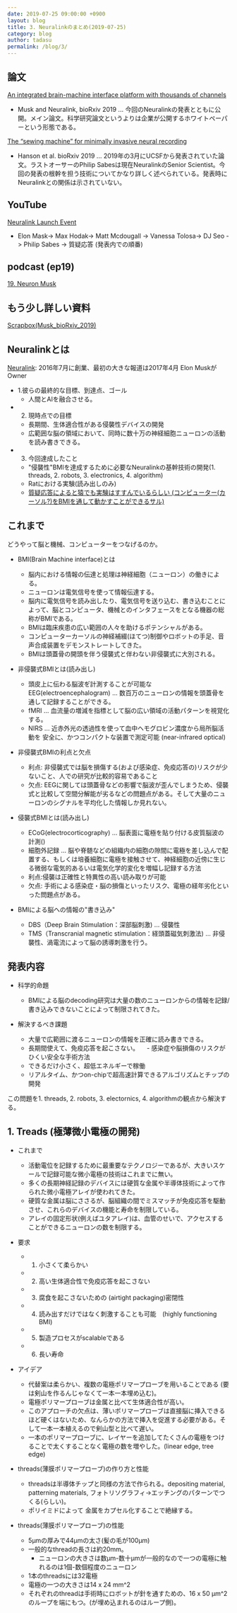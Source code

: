 ```yaml
---
date: 2019-07-25 09:00:00 +0900
layout: blog
title: 3. Neuralinkのまとめ(2019-07-25)
category: blog
author: tadasu
permalink: /blog/3/
---
```



## 論文
[An integrated brain-machine interface platform with thousands of channels](https://www.biorxiv.org/content/10.1101/703801v1)
- Musk and Neuralink, bioRxiv 2019 ... 今回のNeuralinkの発表とともに公開。メイン論文。科学研究論文というよりは企業が公開するホワイトペーパーという形態である。

[The “sewing machine” for minimally invasive neural recording](https://www.biorxiv.org/content/10.1101/578542v1)
- Hanson et al. bioRxiv 2019 ... 2019年の3月にUCSFから発表されていた論文。ラストオーサーのPhilip Sabesは現在NeuralinkのSenior Scientist。今回の発表の根幹を担う技術についてかなり詳しく述べられている。発表時にNeuralinkとの関係は示されていない。

## YouTube
[Neuralink Launch Event](https://www.youtube.com/watch?v=r-vbh3t7WVI)
- Elon Mask-> Max Hodak-> Matt Mcdougall -> Vanessa Tolosa-> DJ Seo -> Philip Sabes -> 質疑応答 (発表内での順番)

## podcast (ep19)
[19. Neuron Musk](https://researchat.fm/episode/19)

## もう少し詳しい資料
[Scrapbox(Musk_bioRxiv_2019)](https://scrapbox.io/researchatfm/Musk_bioRxiv_2019)

## Neuralinkとは
 [Neuralink](https://www.neuralink.com/): 2016年7月に創業、最初の大きな報道は2017年4月
 Elon MuskがOwner
- 1.彼らの最終的な目標、到達点、ゴール
  - 人間とAIを融合させる。
- 2. 現時点での目標
  - 長期間、生体適合性がある侵襲性デバイスの開発
  - 広範囲な脳の領域において、同時に数十万の神経細胞ニューロンの活動を読み書きできる。
- 3. 今回達成したこと
  - "侵襲性"BMIを達成するために必要なNeuralinkの基幹技術の開発(1. threads, 2. robots, 3. electronics, 4. algorithm)
  - Ratにおける実験(読み出しのみ)
  - [質疑応答によると猿でも実験はすすんでいるらしい (コンピューター(カーソル?)をBMIを通して動かすことができるサル)](https://www.msn.com/en-us/video/l/elon-musks-neuralink-reveals-monkey-was-able-to-control-computer-with-its-brain/vp-AAEsApu)
 
## これまで
どうやって脳と機械、コンピューターをつなげるのか。
- BMI(Brain Machine interface)とは
  - 脳内における情報の伝達と処理は神経細胞（ニューロン）の働きによる。
  - ニューロンは電気信号を使って情報伝達する。
  - 脳内に電気信号を読み出したり、電気信号を送り込む、書き込むことによって、脳とコンピュータ、機械とのインタフェースをとなる機器の総称がBMIである。
  - BMIは臨床疾患の広い範囲の人々を助けるポテンシャルがある。
  - コンピューターカーソルの神経補綴(ほてつ)制御やロボットの手足、音声合成装置をデモンストレートしてきた。  
  - BMIは頭蓋骨の開頭を伴う侵襲式と伴わない非侵襲式に大別される。
- 非侵襲式BMIとは(読み出し)
  - 頭皮上に伝わる脳波を゙計測することが可能なEEG(electroencephalogram) ... 数百万のニューロンの情報を頭蓋骨を通して記録することができる。
  - fMRI ... 血流量の増減を指標として脳の広い領域の活動パターンを視覚化する。
  - NIRS ... 近赤外光の透過性を使って血中ヘモグロビン濃度から局所脳活動を 安全に、かつコンパクトな装置で測定可能 (near-infrared optical)
- 非侵襲式BMIの利点と欠点
  - 利点: 非侵襲式では脳を損傷する(および感染症、免疫応答の)リスクが少ないこと、人での研究が比較的容易であること 
  - 欠点: EEGに関しては頭蓋骨などの影響で脳波が歪んでしまうため、侵襲式と比較して空間分解能が劣るなどの問題点がある。そして大量のニューロンのシグナルを平均化した情報しか見れない。

- 侵襲式BMIとは(読み出し)
  - ECoG(electrocorticography) ... 脳表面に電極を貼り付ける皮質脳波の計測()
  - 細胞外記録 ... 脳や脊髄などの組織内の細胞の隙間に電極を差し込んで配置する、もしくは培養細胞に電極を接触させて、神経細胞の近傍に生じる微弱な電気的あるいは電気化学的変化を増幅し記録する方法 
   - 利点:侵襲は正確性と特異性の高い読み取りが可能
   - 欠点: 手術による感染症・脳の損傷といったリスク、電極の経年劣化といった問題点がある。
- BMIによる脳への情報の"書き込み"
  - DBS（Deep Brain  Stimulation：深部脳刺激) ... 侵襲性
  - TMS（Transcranial magnetic stimulation：経頭蓋磁気刺激法) ... 非侵襲性、渦電流によって脳の誘導刺激を行う。

## 発表内容
- 科学的命題
  - BMIによる脳のdecoding研究は大量の数のニューロンからの情報を記録/書き込みできないことによって制限されてきた。

- 解決するべき課題
  - 大量で広範囲に渡るニューロンの情報を正確に読み書きできる。
  - 長期間使えて、免疫応答を起こさない。
　- 感染症や脳損傷のリスクがひくい安全な手術方法
  - できるだけ小さく、超低エネルギーで稼働
  - リアルタイム、かつon-chipで超高速計算できるアルゴリズムとチップの開発 

この問題を1. threads, 2. robots, 3. electornics, 4. algorithmの観点から解決する。

## 1. Treads (極薄微小電極の開発)
- これまで
  - 活動電位を記録するために最重要なテクノロジーであるが、大きいスケールで記録可能な微小電極の技術はこれまでに無い。
  - 多くの長期神経記録のデバイスには硬質な金属や半導体技術によって作られた微小電極アレイが使われてきた。
  - 硬質な金属は脳にささるが、脳組織の間でミスマッチが免疫応答を駆動させ、これらのデバイスの機能と寿命を制限している。
  - アレイの固定形状(例えばユタアレイ)は、血管のせいで、アクセスすることができるニューロンの数を制限する。
- 要求
  - 1. 小さくて柔らかい
  - 2. 高い生体適合性で免疫応答を起こさない
  - 3. 腐食を起こさないための (airtight packaging)密閉性
  - 4. 読み出すだけではなく刺激することも可能　(highly functioning BMI)
  - 5. 製造プロセスがscalableである
  - 6. 長い寿命

- アイデア
   - 代替案は柔らかい、複数の電極ポリマープローブを用いることである (要は剣山を作るんじゃなくて一本一本埋め込む)。
   - 電極ポリマープローブは金属と比べて生体適合性が高い。
   - このアプローチの欠点は、薄いポリマープローブは直接脳に挿入できるほど硬くはないため、なんらかの方法で挿入を促進する必要がある。そして一本一本植えるので剣山型と比べて遅い。
   - 一本のポリマープローブに、レイヤーを追加してたくさんの電極をつけることで太くすることなく電極の数を増やした。(linear edge, tree edge)
   
- threads(薄膜ポリマープローブ)の作り方と性能
  - threadsは半導体チップと同様の方法で作られる。depositing material, patterning materials, フォトリソグラフィ->エッチングのパターンでつくる(らしい)。
  - ポリイミドによって 金属をカプセル化することで絶縁する。  

- threads(薄膜ポリマープローブ)の性能
  - 5µmの厚みで44µmの太さ(髪の毛が100µm)
  - 一般的なthreadの長さは約20mm。
    - ニューロンの大きさは数µm-数十µmが一般的なので一つの電極に触れるのは1個-数個程度のニューロン
  - 1本のthreadsには32電極
  - 電極の一つの大きさは14 x 24 mm^2
  - それぞれのthreadは手術時にロボットが針を通すための、16 x 50 µm^2のループを端にもつ。(が埋め込まれるのはループ側)。
	
